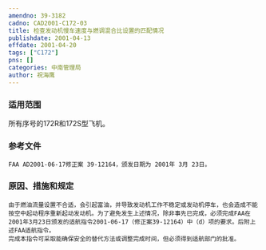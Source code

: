 ```yaml
---
amendno: 39-3182  
cadno: CAD2001-C172-03  
title: 检查发动机慢车速度与燃调混合比设置的匹配情况  
publishdate: 2001-04-13  
effdate: 2001-04-20  
tags: ["C172"]  
pns: []  
categories: 中南管理局  
author: 祝海鹰  
---
```

  
### 适用范围  
所有序号的172R和172S型飞机。  
  
<!--more-->  
### 参考文件  
    FAA AD2001-06-17修正案 39-12164，颁发日期为 2001年 3月 23日。  
  
### 原因、措施和规定  
    由于燃油流量设置不合适，会引起富油，并导致发动机工作不稳定或发动机停车，也会造成不能按空中起动程序重新起动发动机。为了避免发生上述情况，除非事先已完成，必须完成FAA在2001年3月23日颁发的适航指令2001-06-17（修正案39-12164）中（d）项的要求。后附上述FAA适航指令。  
    完成本指令可采取能确保安全的替代方法或调整完成时间，但必须得到适航部门的批准。  
